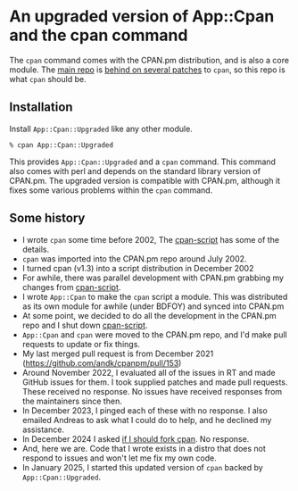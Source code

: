 # An upgraded version of App::Cpan and the cpan command

The `cpan` command comes with the CPAN.pm distribution, and is also a
core module. The [main repo](https://github.com/andk/cpanpm) is
[behind on several patches](https://github.com/andk/cpanpm/issues/187)
to `cpan`, so this repo is what `cpan` should be.


## Installation

Install `App::Cpan::Upgraded` like any other module.

    % cpan App::Cpan::Upgraded

This provides
`App::Cpan::Upgraded` and a `cpan` command. This command also comes
with perl and depends on the standard library version of CPAN.pm. The
upgraded version is compatible with CPAN.pm, although it fixes some
various problems within the `cpan` command.

## Some history

* I wrote `cpan` some time before 2002, The [cpan-script](https://github.com/briandfoy/cpan-script/blob/master/Changes)
has some of the details.
* `cpan` was imported into the CPAN.pm repo around July 2002.
* I turned cpan (v1.3) into a script distribution in December 2002
* For awhile, there was parallel development with CPAN.pm grabbing
my changes from [cpan-script](https://github.com/briandfoy/cpan-script).
* I wrote `App::Cpan` to make the `cpan` script a module. This was distributed
as its own module for awhile (under BDFOY) and synced into CPAN.pm
* At some point, we decided to do all the development in the CPAN.pm
repo and I shut down [cpan-script](https://github.com/briandfoy/cpan-script).
* `App::Cpan` and `cpan` were moved to the CPAN.pm repo, and I'd make
pull requests to update or fix things.
* My last merged pull request is from December 2021 (https://github.com/andk/cpanpm/pull/153)
* Around November 2022, I evaluated all of the issues in RT and made GitHub issues
for them. I took supplied patches and made pull requests. These received no
response. No issues have received responses from the maintainers since then.
* In December 2023, I pinged each of these with no response. I also
emailed Andreas to ask what I could do to help, and he declined my
assistance.
* In December 2024 I asked [if I should fork cpan](https://github.com/andk/cpanpm/issues/187).
No response.
* And, here we are. Code that I wrote exists in a distro that does not
respond to issues and won't let me fix my own code.
* In January 2025, I started this updated version of `cpan` backed by
`App::Cpan::Upgraded`.

